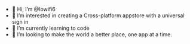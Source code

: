 - 👋 Hi, I’m @Iowifi6
- 👀 I’m interested in creating a Cross-platform appstore with a universal sign in
- 🌱 I’m currently learning to code
- 💞️ I’m looking to make the world a better place, one app at a time.

<!---
Iowifi6/ioappstore is a ✨ special ✨ repository because its `README.md` (this file) appears on your GitHub profile.
You can click the Preview link to take a look at your changes.
--->
